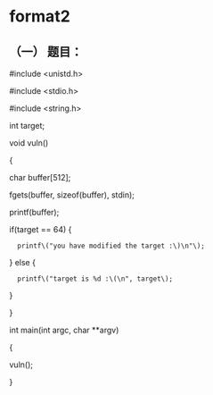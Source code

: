 # format2

## （一） 题目：

  \#include &lt;unistd.h&gt;

\#include &lt;stdio.h&gt;

\#include &lt;string.h&gt; 

int target;

void vuln\(\)

{

  char buffer\[512\];

  fgets\(buffer, sizeof\(buffer\), stdin\);

  printf\(buffer\);

  if\(target == 64\) {

      printf\("you have modified the target :\)\n"\);

  } else {

      printf\("target is %d :\(\n", target\);

  }

}

int main\(int argc, char \*\*argv\)

{

  vuln\(\);

}




